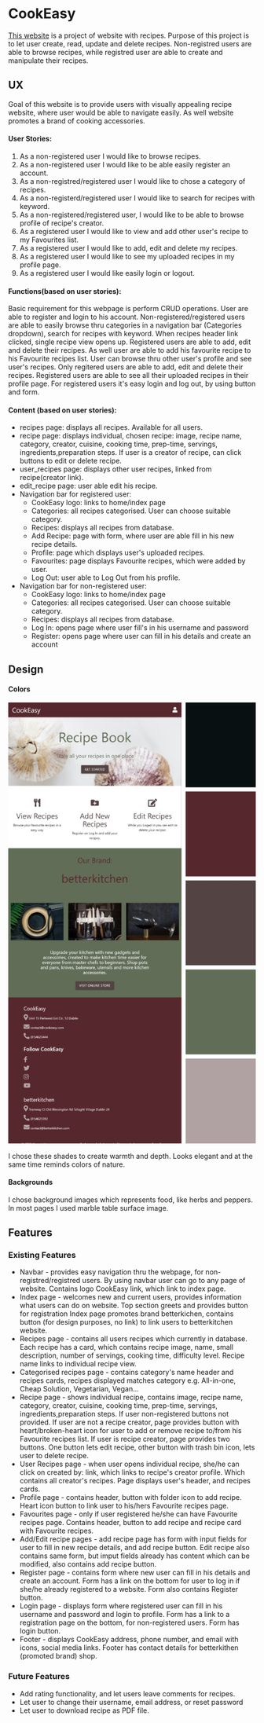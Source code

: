 # CookEasy

[This website](https://em-cookbook.herokuapp.com/index) is a project of website with recipes. Purpose of this project is to let user create, read, update and delete recipes. Non-registred users are able to browse recipes, while registred user are able to create and manipulate their recipes.

## UX


Goal of this website is to provide users with visually appealing recipe website, where user would be able to navigate easily. As well website promotes a brand of cooking accessories.

#### User Stories:

1. As a non-registered user I would like to browse recipes.
2. As a non-registered user I would like to be able easily register an account.  
3. As a non-registred/registered user I would like to chose a category of recipes.
4. As a non-registerd/registered user I would like to search for recipes with keyword.
5. As a non-registered/registered user, I would like to be able to browse profile of recipe's creator.
6. As a registered user I would like to view and add other user's recipe to my Favourites list.
7. As a registered user I would like to add, edit and delete my recipes.
8. As a registered user I would like to see my uploaded recipes in my profile page.
9. As a registered user I would like easily login or logout.



#### Functions(based on user stories):

 Basic requirement for this webpage is perform CRUD operations. User are able to register and login to his account. Non-registered/registered users are able to easily browse thru categories in a navigation bar (Categories dropdown), search for recipes with keyword. When recipes header link clicked, single recipe view opens up.
 Registered users are able to add, edit and delete their recipes. As well user are able to add his favourite recipe to his Favourite recipes list. User can browse thru other user's profile and see user's recipes. Only regitered users are able to add, edit and delete their recipes. Registered users are able to see all their uploaded recipes in their profile page. For registered users it's easy login and log out, by using button and form.

#### Content (based on user stories):

 * recipes page: displays all recipes. Available for all users.
 * recipe page: displays individual, chosen recipe: image, recipe name, category, creator, cuisine, cooking time, prep-time, servings, ingredients,preparation steps. If user is a creator of recipe, can click buttons to edit or delete recipe.
 * user_recipes page: displays other user recipes, linked from recipe(creator link).
 * edit_recipe page: user able edit his recipe.
 * Navigation bar for registered user: 
    * CookEasy logo: links to home/index page
    * Categories: all recipes categorised. User can choose suitable category.
    * Recipes: displays all recipes from database.
    * Add Recipe: page with form, where user are able fill in his new recipe details.
    * Profile: page which displays user's uploaded recipes.
    * Favourites: page displays Favourite recipes, which were added by user.
    * Log Out: user able to Log Out from his profile.
 * Navigation bar for non-registered user:
    * CookEasy logo: links to home/index page
    * Categories: all recipes categorised. User can choose suitable category.
    * Recipes: displays all recipes from database.
    * Log In: opens page where user fill's in his username and password
    * Register: opens page where user can fill in his details and create an account
 
## Design
 #### Colors
 ![Pallete](static/css/images/pallete-readme.png)

 I chose these shades to create warmth and depth. Looks elegant and at the same time reminds colors of nature.

 #### Backgrounds

 I chose background images which represents food, like herbs and peppers. In most pages I used marble table surface image.

## Features

 ### Existing Features

 * Navbar - provides easy navigation thru the webpage, for non-registred/registred users. By using navbar user can go to any page of website. Contains logo CookEasy link, which link to index page.
 * Index page - welcomes new and current users, provides information what users can do on website. Top section greets and provides button for registration Index page promotes brand betterkichen, contains button (for design purposes, no link) to link users to betterkitchen website.
 * Recipes page - contains all users recipes which currently in database. Each recipe has a card, which contains recipe image, name, small description, number of servings, cooking time, difficulty level. Recipe name links to individual recipe view.
 * Categorised recipes page - contains category's name header and recipes cards, recipes displayed matches category e.g. All-in-one, Cheap Solution, Vegetarian, Vegan...
 * Recipe page - shows individual recipe, contains image, recipe name, category, creator, cuisine, cooking time, prep-time, servings, ingredients,preparation steps. If user non-registered buttons not provided. If user are not a recipe creator, page provides button with heart/broken-heart icon for user to add or remove recipe to/from his Favourite recipes list. If user is recipe creator, page provides two buttons. One button lets edit recipe, other button with trash bin icon, lets user to delete recipe.
 * User Recipes page - when user opens individual recipe, she/he can click on created by: link, which links to recipe's creator profile. Which contains all creator's recipes. Page displays user's header, and recipes cards.
 * Profile page - contains header, button with folder icon to add recipe. Heart icon button to link user to his/hers Favourite recipes page.
 * Favourites page - only if user registered he/she can have Favourite recipes page. Contains header, button to add recipe and recipe card with Favourite recipes.
 * Add/Edit recipe pages - add recipe page has form with input fields for user to fill in new recipe details, and add recipe button. Edit recipe also contains same form, but imput fields already has content which can be modified, also contains add recipe button.
 * Register page - contains form where new user can fill in his details and create an account. Form has a link on the bottom for user to log in if she/he already registered to a website. Form also contains Register button.
 * Login page - displays form where registered user can fill in his username and password and login to profile. Form has a link to a registration page on the bottom, for non-registered users. Form has login button.
 * Footer - displays CookEasy address, phone number, and email with icons, social media links. Footer has contact details for betterkithen (promoted brand) shop. 

 ### Future Features
 * Add rating functionality, and let users leave comments for recipes.
 * Let user to change their username, email address, or reset password
 * Let user to download recipe as PDF file.
